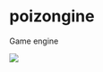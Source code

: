 # poizongine
Game engine

  <a href="https://github.com/badges/shields/graphs/issues" alt="Issues">
        <img src="https://img.shields.io/github/issues/Pieza/poizongine" />
  </a>
  
